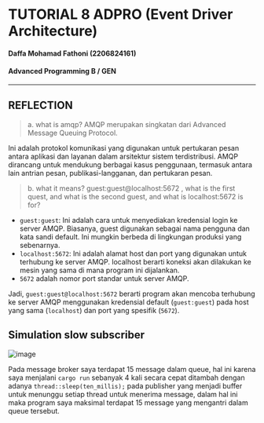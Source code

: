 # TUTORIAL 8 ADPRO  (Event Driver Architecture)
#### Daffa Mohamad Fathoni (2206824161)
#### Advanced Programming B / GEN

<hr>

## REFLECTION

>a. what is amqp?
AMQP merupakan singkatan dari Advanced Message Queuing Protocol. 

Ini adalah protokol komunikasi yang digunakan untuk pertukaran pesan antara aplikasi dan layanan dalam arsitektur sistem terdistribusi. AMQP dirancang untuk mendukung berbagai kasus penggunaan, termasuk antara lain antrian pesan, publikasi-langganan, dan pertukaran pesan.

>b. what it means? guest:guest@localhost:5672 , what is the first quest, and what is
the second guest, and what is localhost:5672 is for?

- `guest:guest`: Ini adalah cara untuk menyediakan kredensial login ke server AMQP. Biasanya, guest digunakan sebagai nama pengguna dan kata sandi default. Ini mungkin berbeda di lingkungan produksi yang sebenarnya.
- `localhost:5672`: Ini adalah alamat host dan port yang digunakan untuk terhubung ke server AMQP.
localhost berarti koneksi akan dilakukan ke mesin yang sama di mana program ini dijalankan.
- `5672` adalah nomor port standar untuk server AMQP.

Jadi, `guest:guest@localhost:5672` berarti program akan mencoba terhubung ke server AMQP menggunakan kredensial default (`guest:guest`) pada host yang sama (`localhost`) dan port yang spesifik (`5672`).

## Simulation slow subscriber

![image](https://github.com/fathonidf-Adpro/tutorial-8-publisher/assets/105644250/055f1690-7e81-4de3-97cc-f528f62616cc)

Pada message broker saya terdapat 15 message dalam queue, hal ini karena saya menjalani `cargo run` sebanyak 4 kali secara cepat ditambah dengan adanya `thread::sleep(ten_millis);` pada publisher yang menjadi buffer untuk menunggu setiap thread untuk menerima message, dalam hal ini maka program saya maksimal terdapat 15 message yang mengantri dalam queue tersebut.